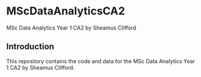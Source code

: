 # MScDataAnalyticsCA2
MSc Data Analytics Year 1 CA2 by Sheamus Clifford

## Introduction
This repository contains the code and data for the MSc Data Analytics Year 1 CA2 by Sheamus Clifford. 
